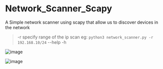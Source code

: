 # Network_Scanner_Scapy
A Simple network scanner using scapy that allow us to discover devices in the network

> -r specify range of the ip scan eg:
  `python3 network_scanner.py -r 192.168.10/24`
  --help
  -h



![image](https://github.com/anandurdas11/Network_Scanner_Scapy/assets/83402050/186e7919-4994-447f-b7c4-d207e97e126a)

![image](https://github.com/anandurdas11/Network_Scanner_Scapy/assets/83402050/68999701-5576-4350-8d76-b7821f843127)


